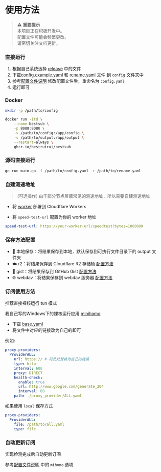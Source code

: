 # 使用方法

> ⚠️ **重要提示**  
> 本项目正在积极开发中。  
> 配置文件可能会频繁更改。  
> 请密切关注文档更新。


### 直接运行

1. 根据自己系统选择 [release](https://github.com/bestruirui/BestSub/releases) 中的文件
2. 下载[config.example.yaml](https://raw.githubusercontent.com/bestruirui/BestSub/master/doc/config.example.yaml) 和 [rename.yaml](https://raw.githubusercontent.com/bestruirui/BestSub/master/doc/rename.yaml) 文件 到 `config` 文件夹中
3. 参考[配置文件说明](./config_zh.md) 修改配置文件后，重命名为 `config.yaml`
4. 运行即可

### Docker

```bash
mkdir -p /path/to/config
````

```bash
docker run -itd \
    --name bestsub \
    -p 8080:8080 \
    -v /path/to/config:/app/config \
    -v /path/to/output:/app/output \
    --restart=always \
    ghcr.io/bestruirui/bestsub
```

### 源码直接运行

```bash
go run main.go -f /path/to/config.yaml -r /path/to/rename.yaml
```


### 自建测速地址

> (可选操作) 由于部分节点屏蔽常见的测速地址，所以需要自建测速地址

- 将 [worker](./cloudflare/worker.js) 部署到 Cloudflare Workers

- 将 `speed-test-url` 配置为你的 worker 地址

```yaml
speed-test-url: https://your-worker-url/speedtest?bytes=1000000
```

### 保存方法配置

- 📁 本地保存：将结果保存到本地，默认保存到可执行文件目录下的 output 文件夹
- ☁️ r2：将结果保存到 Cloudflare R2 存储桶 [配置方法](./r2_zh.md)
- 💾 gist：将结果保存到 GitHub Gist [配置方法](./gist_zh.md)
- 🌐 webdav：将结果保存到 webdav 服务器 [配置方法](./webdav_zh.md)

### 订阅使用方法

推荐直接裸核运行 tun 模式

我自己写的Windows下的裸核运行应用 [minihomo](https://github.com/bestruirui/minihomo)

- 下载 [base.yaml](./doc/base.yaml)
- 将文件中对应的链接改为自己的即可

例如:

```yaml
proxy-providers:
  ProviderALL:
    url: https:// # 将此处替换为自己的链接
    type: http
    interval: 600
    proxy: DIRECT
    health-check:
      enable: true
      url: http://www.google.com/generate_204
      interval: 60
    path: ./proxy_provider/ALL.yaml
```

如果使用 `local` 保存方式

```yaml
proxy-providers:
  ProviderALL:
    file: /path/to/all.yaml
    type: file
```

### 自动更新订阅

实现检测完成后自动更新订阅

参考[配置文件说明](./config_zh.md#mihomo) 中的 `mihomo` 选项
